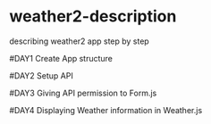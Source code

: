 # weather2-description
describing weather2 app step by step

#DAY1
Create App structure

#DAY2
Setup API

#DAY3
Giving API permission to Form.js

#DAY4
Displaying Weather information in Weather.js
